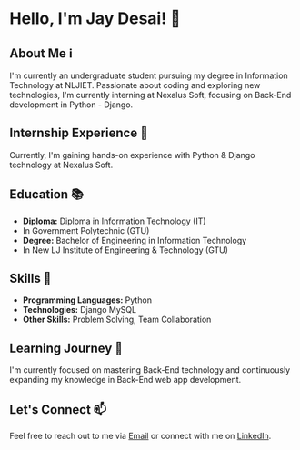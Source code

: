 # Hello, I'm Jay Desai! :wave:
## About Me :information_source:
I'm currently an undergraduate student pursuing my degree in Information Technology at NLJIET. Passionate about coding and exploring new technologies, I'm currently interning at Nexalus Soft, focusing on Back-End development in Python - Django.
## Internship Experience :briefcase:
Currently, I'm gaining hands-on experience with Python & Django technology at Nexalus Soft.
## Education :books:
- **Diploma:** Diploma in Information Technology (IT)
- In Government Polytechnic (GTU)
- **Degree:** Bachelor of Engineering in Information Technology
- In New LJ Institute of Engineering & Technology (GTU) 
## Skills :rocket:
- **Programming Languages:** Python
- **Technologies:** Django MySQL
- **Other Skills:** Problem Solving, Team Collaboration
## Learning Journey :seedling:
I'm currently focused on mastering Back-End technology and continuously expanding my knowledge in Back-End web app development.
## Let's Connect :mailbox:
Feel free to reach out to me via [Email](mailto:jaydesai2304@gmail.com) or connect with me on [LinkedIn](https://www.linkedin.com/in/jay-desai2304).

